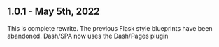 ## 1.0.1 - May 5th, 2022

This is complete rewrite. The previous Flask style blueprints have been abandoned. Dash/SPA now
uses the Dash/Pages plugin
